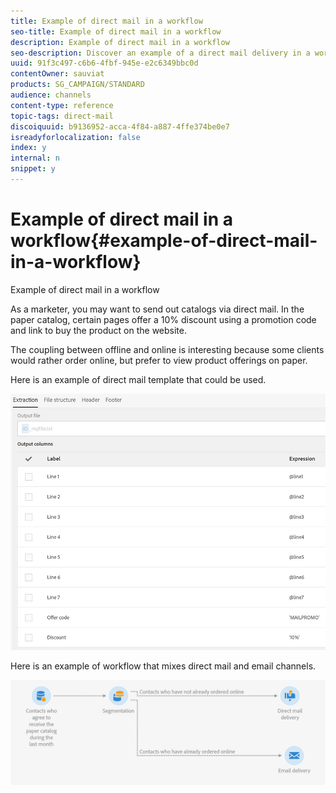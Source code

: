 ```yaml
---
title: Example of direct mail in a workflow
seo-title: Example of direct mail in a workflow
description: Example of direct mail in a workflow
seo-description: Discover an example of a direct mail delivery in a workflow.
uuid: 91f3c497-c6b6-4fbf-945e-e2c6349bbc0d
contentOwner: sauviat
products: SG_CAMPAIGN/STANDARD
audience: channels
content-type: reference
topic-tags: direct-mail
discoiquuid: b9136952-acca-4f84-a887-4ffe374be0e7
isreadyforlocalization: false
index: y
internal: n
snippet: y
---
```


# Example of direct mail in a workflow{#example-of-direct-mail-in-a-workflow}

Example of direct mail in a workflow

As a marketer, you may want to send out catalogs via direct mail. In the paper catalog, certain pages offer a 10% discount using a promotion code and link to buy the product on the website.

The coupling between offline and online is interesting because some clients would rather order online, but prefer to view product offerings on paper.

Here is an example of direct mail template that could be used.

![](assets/direct_mail_9.png)

Here is an example of workflow that mixes direct mail and email channels.

![](assets/direct_mail_10.png)

